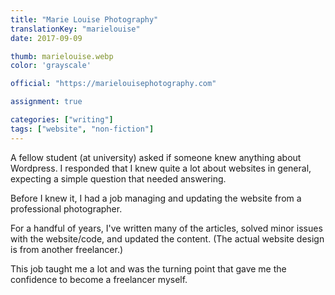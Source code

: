 ```yaml
---
title: "Marie Louise Photography"
translationKey: "marielouise"
date: 2017-09-09

thumb: marielouise.webp
color: 'grayscale'

official: "https://marielouisephotography.com"

assignment: true

categories: ["writing"]
tags: ["website", "non-fiction"]
---
```


A fellow student (at university) asked if someone knew anything about Wordpress. I responded that I knew quite a lot about websites in general, expecting a simple question that needed answering. 

Before I knew it, I had a job managing and updating the website from a professional photographer.

For a handful of years, I've written many of the articles, solved minor issues with the website/code, and updated the content. (The actual website design is from another freelancer.)

This job taught me a lot and was the turning point that gave me the confidence to become a freelancer myself.